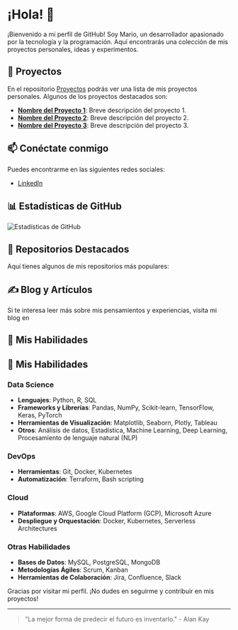 # ¡Hola! 👋

¡Bienvenido a mi perfil de GitHub! Soy Mario, un desarrollador apasionado por la tecnología y la programación. Aquí encontrarás una colección de mis proyectos personales, ideas y experimentos.

## 📂 Proyectos

En el repositorio [Proyectos](https://github.com/mariol-lamas/proyectos) podrás ver una lista de mis proyectos personales. Algunos de los proyectos destacados son:

- **[Nombre del Proyecto 1](https://github.com/tu_usuario/proyectos/nombre_del_proyecto_1)**: Breve descripción del proyecto 1.
- **[Nombre del Proyecto 2](https://github.com/tu_usuario/proyectos/nombre_del_proyecto_2)**: Breve descripción del proyecto 2.
- **[Nombre del Proyecto 3](https://github.com/tu_usuario/proyectos/nombre_del_proyecto_3)**: Breve descripción del proyecto 3.

## 📫 Conéctate conmigo

Puedes encontrarme en las siguientes redes sociales:

- [LinkedIn](https://www.linkedin.com/in/mario-lamas-herrera)

## 📊 Estadísticas de GitHub

![Estadísticas de GitHub](https://github-readme-stats.vercel.app/api?username=mariol-lamas&show_icons=true&theme=radical)

## 🌟 Repositorios Destacados

Aquí tienes algunos de mis repositorios más populares:



## ✍️ Blog y Artículos

Si te interesa leer más sobre mis pensamientos y experiencias, visita mi blog en 

## 🎯 Mis Habilidades

## 🎯 Mis Habilidades

### Data Science

- **Lenguajes**: Python, R, SQL
- **Frameworks y Librerías**: Pandas, NumPy, Scikit-learn, TensorFlow, Keras, PyTorch
- **Herramientas de Visualización**: Matplotlib, Seaborn, Plotly, Tableau
- **Otros**: Análisis de datos, Estadística, Machine Learning, Deep Learning, Procesamiento de lenguaje natural (NLP)

### DevOps

- **Herramientas**: Git, Docker, Kubernetes
- **Automatización**: Terraform, Bash scripting

### Cloud

- **Plataformas**: AWS, Google Cloud Platform (GCP), Microsoft Azure
- **Despliegue y Orquestación**: Docker, Kubernetes, Serverless Architectures

### Otras Habilidades

- **Bases de Datos**: MySQL, PostgreSQL, MongoDB
- **Metodologías Ágiles**: Scrum, Kanban
- **Herramientas de Colaboración**: Jira, Confluence, Slack

Gracias por visitar mi perfil. ¡No dudes en seguirme y contribuir en mis proyectos!


---

> "La mejor forma de predecir el futuro es inventarlo." - Alan Kay
